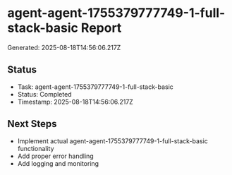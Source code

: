 # agent-agent-1755379777749-1-full-stack-basic Report

Generated: 2025-08-18T14:56:06.217Z

## Status
- Task: agent-agent-1755379777749-1-full-stack-basic
- Status: Completed
- Timestamp: 2025-08-18T14:56:06.217Z

## Next Steps
- Implement actual agent-agent-1755379777749-1-full-stack-basic functionality
- Add proper error handling
- Add logging and monitoring

